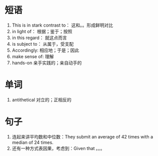 # 短语
1. This is in stark contrast to： 这和。。形成鲜明对比
2. in light of： 根据；鉴于；按照
3. in this regard： 就这点而言
4. is subject to： 从属于，受支配
5. Accordingly: 相应地；于是；因此
6. make sense of: 理解
7. hands-on 亲手实践的；亲自动手的


# 单词
1. antithetical 对立的；正相反的

# 句子
1. 连起来讲平均数和中位数：They submit an average of 42 times with a median of 24 times.
2. 还有一种方式表因果，考虑到：Given that 。。。
